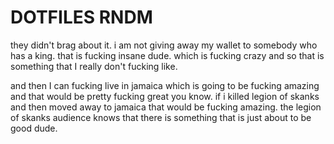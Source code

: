# DOTFILES RNDM

they didn't brag about it. i am not giving away my wallet to somebody who has a king. that is fucking insane dude.
which is fucking crazy and so that is something that I really don't fucking like.

and then I can fucking live in jamaica which is going to be fucking amazing and that would be pretty fucking great you know.
if i killed legion of skanks and then moved away to jamaica that would be fucking amazing. the legion of skanks audience
knows that there is something that is just about to be good dude.
